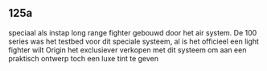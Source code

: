 ## 125a
speciaal als instap long range fighter gebouwd door het air system. De 100 series was het testbed voor dit speciale systeem, al is het officieel een light fighter wilt Origin het exclusiever verkopen met dit systeem om aan een praktisch ontwerp toch een luxe tint te geven